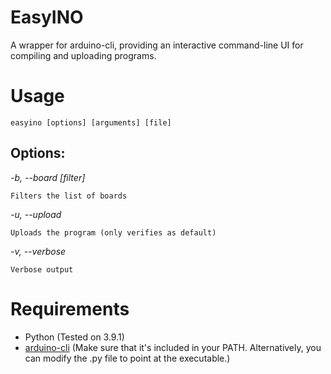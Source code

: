 # EasyINO
A wrapper for arduino-cli, providing an interactive command-line UI for compiling and uploading programs.


# Usage

`easyino [options] [arguments] [file]`

## Options:
  *-b, --board [filter]*
	
	Filters the list of boards
  
  *-u, --upload*
	
	Uploads the program (only verifies as default)
  
  *-v, --verbose*
	
	Verbose output
	


# Requirements
  * Python (Tested on 3.9.1)
  * [arduino-cli](https://github.com/arduino/arduino-cli) (Make sure that it's included in your PATH. Alternatively, you can modify the .py file to point at the executable.)
	
